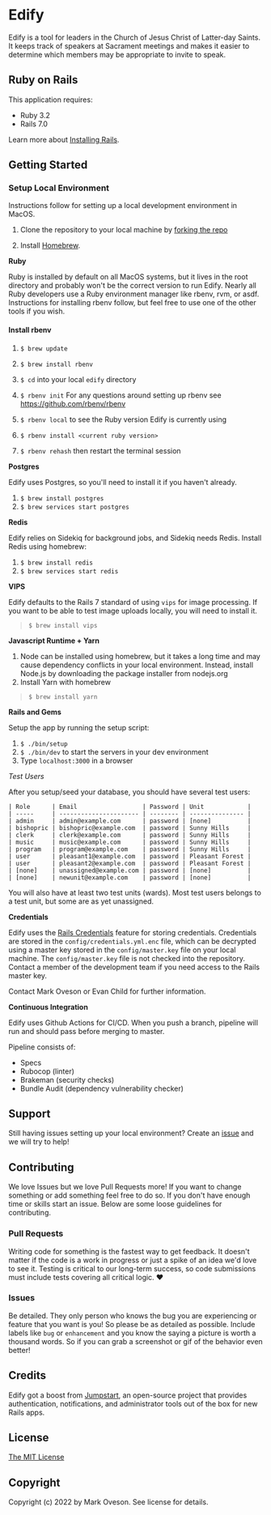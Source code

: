 Edify
================

Edify is a tool for leaders in the Church of Jesus Christ of Latter-day Saints. It keeps track of speakers at Sacrament 
meetings and makes it easier to determine which members may be appropriate to invite to speak.

Ruby on Rails
-------------

This application requires:

- Ruby 3.2
- Rails 7.0

Learn more about [Installing Rails](https://gorails.com/setup/osx/10.12-sierra).

Getting Started
---------------
### Setup Local Environment

Instructions follow for setting up a local development environment in MacOS.

1. Clone the repository to your local machine by [forking the repo](https://help.github.com/articles/fork-a-repo/)

2. Install [Homebrew](http://brew.sh/).

**Ruby**

Ruby is installed by default on all MacOS systems, but it lives in the root directory and probably won't be the correct
version to run Edify. Nearly all Ruby developers use a Ruby environment manager like rbenv, rvm, or asdf. Instructions
for installing rbenv follow, but feel free to use one of the other tools if you wish.

#### Install rbenv

1. `$ brew update`
2. `$ brew install rbenv`

3. `$ cd` into your local `edify` directory
4. `$ rbenv init` For any questions around setting up rbenv see https://github.com/rbenv/rbenv
5. `$ rbenv local` to see the Ruby version Edify is currently using
6. `$ rbenv install <current ruby version>`
7. `$ rbenv rehash` then restart the terminal session

**Postgres**

Edify uses Postgres, so you'll need to install it if you haven't already.

1. `$ brew install postgres`
2. `$ brew services start postgres`

**Redis**

Edify relies on Sidekiq for background jobs, and Sidekiq needs Redis. Install Redis using homebrew:

1. `$ brew install redis`
2. `$ brew services start redis`

**VIPS**

Edify defaults to the Rails 7 standard of using `vips` for image processing. If you want to be able to test image 
uploads locally, you will need to install it.

> `$ brew install vips`

**Javascript Runtime + Yarn**

1. Node can be installed using homebrew, but it takes a long time and may cause dependency conflicts in your local
environment. Instead, install Node.js by downloading the package installer from nodejs.org
2. Install Yarn with homebrew

> `$ brew install yarn`

**Rails and Gems**

Setup the app by running the setup script:

1. `$ ./bin/setup`
2. `$ ./bin/dev` to start the servers in your dev environment
3. Type `localhost:3000` in a browser

*Test Users*

After you setup/seed your database, you should have several test users:
```
| Role      | Email                  | Password | Unit            |
| -----     | ---------------------- | -------- | --------------- |
| admin     | admin@example.com      | password | [none]          |
| bishopric | bishopric@example.com  | password | Sunny Hills     |
| clerk     | clerk@example.com      | password | Sunny Hills     |
| music     | music@example.com      | password | Sunny Hills     |
| program   | program@example.com    | password | Sunny Hills     |
| user      | pleasant1@example.com  | password | Pleasant Forest |
| user      | pleasant2@example.com  | password | Pleasant Forest |
| [none]    | unassigned@example.com | password | [none]          |
| [none]    | newunit@example.com    | password | [none]          |
```

You will also have at least two test units (wards). Most test users belongs to a test unit, but some are as yet 
unassigned.

**Credentials**

Edify uses the [Rails Credentials](https://guides.rubyonrails.org/security.html#custom-credentials) feature for storing 
credentials. Credentials are stored in the `config/credentials.yml.enc` file, which can be decrypted using a master key
stored in the `config/master.key` file on your local machine. The `config/master.key` file is not checked into the
repository. Contact a member of the development team if you need access to the Rails master key.

Contact Mark Oveson or Evan Child for further information.

**Continuous Integration**

Edify uses Github Actions for CI/CD. When you push a branch, pipeline will run and should pass before merging to master.

Pipeline consists of:
- Specs
- Rubocop (linter)
- Brakeman (security checks)
- Bundle Audit (dependency vulnerability checker)

Support
-------------------------

Still having issues setting up your local environment?
Create an [issue](https://github.com/moveson/edify/issues/new) and we will try to help!

Contributing
-------------

We love Issues but we love Pull Requests more! If you want to change something or add something feel free to do so. If 
you don't have enough time or skills start an issue. Below are some loose guidelines for contributing.

### Pull Requests

Writing code for something is the fastest way to get feedback. It doesn't matter if the code is a work in progress or 
just a spike of an idea we'd love to see it. Testing is critical to our long-term success, so code submissions must 
include tests covering all critical logic. :heart:

### Issues

Be detailed. They only person who knows the bug you are experiencing or feature that you want is you! So please be as 
detailed as possible. Include labels like `bug` or `enhancement` and you know the saying a picture is worth a thousand 
words. So if you can grab a screenshot or gif of the behavior even better!


Credits
-------

Edify got a boost from [Jumpstart](https://github.com/excid3/jumpstart), an open-source project that provides
authentication, notifications, and administrator tools out of the box for new Rails apps.

License
-------

[The MIT License](https://github.com/moveson/edify/blob/master/LICENSE.md)

Copyright
---------

Copyright (c) 2022 by Mark Oveson. See license for details.
